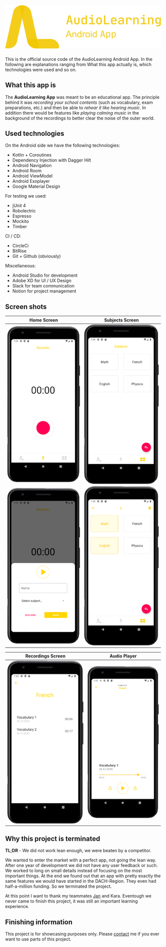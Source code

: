 # ![App Logo](docs/LogoWithText.png)

This is the official source code of the AudioLearning Android App. In the following are explanations ranging from What this app actually is, which technologies were used and so on.

## What this app is
The **AudioLearning App** was meant to be an educational app. The principle behind it was *recording your school contents* (such as vocabulary, exam preparations, etc.) and then be able to *rehear it like hearing music*. In addition there would be features like *playing calming music* in the background of the recordings to better clear the noise of the outer world.

## Used technologies
On the Android side we have the following technologies:
* Kotlin + Coroutines
* Dependency Injection with Dagger Hilt
* Android Navigation
* Android Room
* Android ViewModel
* Android Exoplayer
* Google Material Design

For testing we used:
* jUnit 4
* Robolectric
* Espresso
* Mockito
* Timber

CI / CD:
* CircleCi
* BitRise
* Git + Github (obviously)

Miscellaneous:
* Android Studio for development
* Adobe XD for UI / UX Design
* Slack for team communication
* Notion for project management

## Screen shots
| Home Screen      | Subjects Screen    |
| ---------------- | ----------------- |
| ![HomeScreen](docs/HomeScreen.PNG)    | ![SubjectsScreen](docs/SubjectsScreen.PNG) |
| ![RecordingDone](docs/RecordingDone.PNG) | ![SubjectsScreen-Selection](docs/SubjectsScreen-Selection.PNG) |

| Recordings Screen   | Audio Player |
| ------------------- | ------------ |
| ![RecordingsScreen](docs/RecordingsScreen.PNG) | ![AudioPlayerScreen](docs/AudioPlayerScreen.PNG) |

## Why this project is terminated
**TL;DR** - We did not work lean enough, we were beaten by a competitor. 

We wanted to enter the market with a perfect app, not going the lean way. After one year of development we did not have any user feedback or such. We worked to long on small details instead of focusing on the most important things. At the end we found out that an app with pretty exactly the same features we would have started in the DACH-Region. They even had half-a-million funding. So we terminated the project. 

At this point I want to thank my teammates [Jan](http://janmeuser.com/) and Kara. Eventough we never came to finish this project, it was still an important learning experience.

## Finishing information
This project is for showcasing purposes only. Please [contact](mailto:me@johnlouisjacobs.de) me if you ever want to use parts of this project.